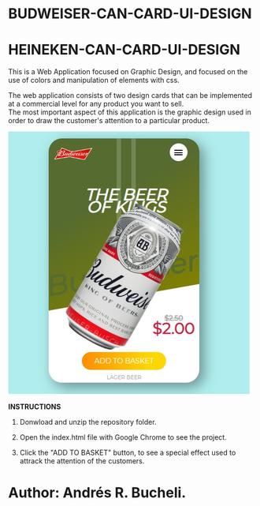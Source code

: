 # BUDWEISER-CAN-CARD-UI-DESIGN

# HEINEKEN-CAN-CARD-UI-DESIGN

This is a Web Application focused on Graphic Design, and focused on the use of colors and manipulation of elements with css.

The web application consists of two design cards that can be implemented at a commercial level for any product you want to sell.  
The most important aspect of this application is the graphic design used in order to draw the customer's attention to a particular product.

![BUDWEISER](https://raw.githubusercontent.com/ARBUCHELI/BUDWEISER-CAN-CARD-UI-DESIGN/master/budweiser.jpg)

<strong>INSTRUCTIONS</strong>

1. Donwload and unzip the repository folder.

2. Open the index.html file with Google Chrome to see the project.

3. Click the "ADD TO BASKET" button, to see a special effect used to attrack the attention of the customers.


# Author: Andrés R. Bucheli.


